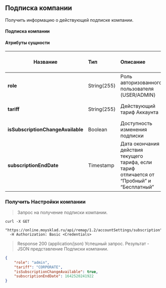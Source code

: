 ## Подписка компании

Получить информацию о действующей подписке компании. 

#### Подписка компании
#### Атрибуты сущности

| Название  | Тип | Описание                    | Свойство поля в запросе | Обязательное при ответе|
| --------- |:----|:----------------------------|:----------------|:------------------------|
|**role**                           |String(255)|Роль авторизованного пользователя (USER/ADMIN)|Только для чтения|да
|**tariff**                         |String(255)|Действующий тариф Аккаунта|Только для чтения|да
|**isSubscriptionChangeAvailable**  |Boolean|Доступность изменения подписки|Только для чтения|да
|**subscriptionEndDate**            |Timestamp|Дата окончания действия текущего тарифа, если тариф отличается от “Пробный” и “Бесплатный”|Только для чтения|да

### Получить Настройки компании 
> Запрос на получение подписки компании.

```shell
curl -X GET 
  "https://online.moysklad.ru/api/remap/1.2/accountSettings/subscription"
  -H Authorization: Basic <Credentials>
```

> Response 200 (application/json)
Успешный запрос. Результат - JSON представление Подписки компании.

```json
{
    "role": "admin",
    "tariff": "CORPORATE",
    "isSubscriptionChangeAvailable": true,
    "subscriptionEndDate": 1642520241922
}
```
